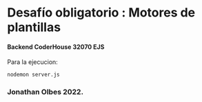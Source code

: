 # Desafío obligatorio : Motores de plantillas

#### Backend CoderHouse 32070 EJS

Para la ejecucion:

```
nodemon server.js
```


### Jonathan Olbes 2022.
